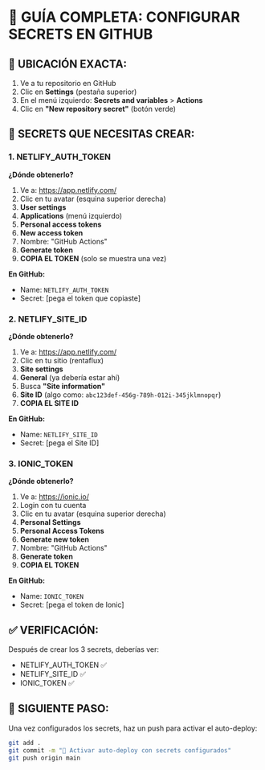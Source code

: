 # 🔐 GUÍA COMPLETA: CONFIGURAR SECRETS EN GITHUB

## 📍 UBICACIÓN EXACTA:
1. Ve a tu repositorio en GitHub
2. Clic en **Settings** (pestaña superior)
3. En el menú izquierdo: **Secrets and variables** > **Actions**
4. Clic en **"New repository secret"** (botón verde)

## 🔑 SECRETS QUE NECESITAS CREAR:

### **1. NETLIFY_AUTH_TOKEN**
**¿Dónde obtenerlo?**
1. Ve a: https://app.netlify.com/
2. Clic en tu avatar (esquina superior derecha)
3. **User settings**
4. **Applications** (menú izquierdo)
5. **Personal access tokens**
6. **New access token**
7. Nombre: "GitHub Actions"
8. **Generate token**
9. **COPIA EL TOKEN** (solo se muestra una vez)

**En GitHub:**
- Name: `NETLIFY_AUTH_TOKEN`
- Secret: [pega el token que copiaste]

### **2. NETLIFY_SITE_ID**
**¿Dónde obtenerlo?**
1. Ve a: https://app.netlify.com/
2. Clic en tu sitio (rentaflux)
3. **Site settings**
4. **General** (ya debería estar ahí)
5. Busca **"Site information"**
6. **Site ID** (algo como: `abc123def-456g-789h-012i-345jklmnopqr`)
7. **COPIA EL SITE ID**

**En GitHub:**
- Name: `NETLIFY_SITE_ID`
- Secret: [pega el Site ID]

### **3. IONIC_TOKEN**
**¿Dónde obtenerlo?**
1. Ve a: https://ionic.io/
2. Login con tu cuenta
3. Clic en tu avatar (esquina superior derecha)
4. **Personal Settings**
5. **Personal Access Tokens**
6. **Generate new token**
7. Nombre: "GitHub Actions"
8. **Generate token**
9. **COPIA EL TOKEN**

**En GitHub:**
- Name: `IONIC_TOKEN`
- Secret: [pega el token de Ionic]

## ✅ VERIFICACIÓN:
Después de crear los 3 secrets, deberías ver:
- NETLIFY_AUTH_TOKEN ✅
- NETLIFY_SITE_ID ✅  
- IONIC_TOKEN ✅

## 🚀 SIGUIENTE PASO:
Una vez configurados los secrets, haz un push para activar el auto-deploy:
```bash
git add .
git commit -m "🚀 Activar auto-deploy con secrets configurados"
git push origin main
```
